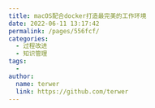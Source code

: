 ```yaml
---
title: macOS配合docker打造最完美的工作环境
date: 2022-06-11 13:17:42
permalink: /pages/556fcf/
categories:
  - 过程改进
  - 知识管理
tags:
  - 
author: 
  name: terwer
  link: https://github.com/terwer
---
```

